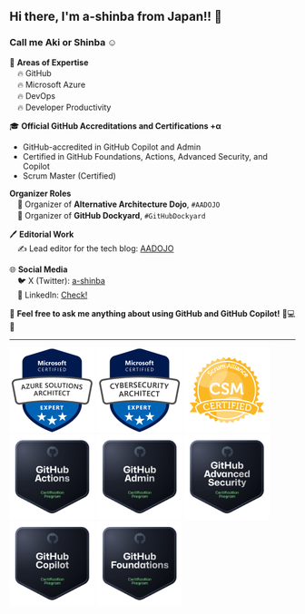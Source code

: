 ## Hi there, I'm a-shinba from Japan!! 👋
### Call me Aki or Shinba ☺️

🌟 **Areas of Expertise**  
　🔥 GitHub  
　🔥 Microsoft Azure  
　🔥 DevOps  
　🔥 Developer Productivity  

🎓 **Official GitHub Accreditations and Certifications +α**  
  - GitHub-accredited in GitHub Copilot and Admin
  - Certified in GitHub Foundations, Actions, Advanced Security, and Copilot
  - Scrum Master (Certified)
 

**Organizer Roles**  
　🚀 Organizer of **Alternative Architecture Dojo**, `#AADOJO`  
　🚀 Organizer of **GitHub Dockyard**, `#GitHubDockyard`

🖊 **Editorial Work**  
　✍️ Lead editor for the tech blog: [AADOJO](https://aadojo.alterbooth.com/)

🌐 **Social Media**  
　🐦 X (Twitter): [a-shinba](https://x.com/shinbaz)  
　🔗 LinkedIn: [Check!](https://www.linkedin.com/in/akitaka-shinba-b627aa52/)

💬 **Feel free to ask me anything about using GitHub and GitHub Copilot!** 🚀💻✨

---  

![AZ-305](images2/AZ-305.png)
![SC-100](images2/SC-100.png)
![CSM](images2/CSM.png)  
![github-actions](images2/github-actions.png)
![github-administration](images2/github-administration.png)
![github-advanced-security](images2/github-advanced-security.png)
![github-copilot](images2/github-copilot.png)
![github-foundations](images2/github-foundations.png)
